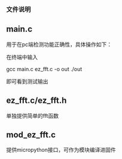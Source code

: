 ### 文件说明

## main.c

用于在pc端检测功能正确性，具体操作如下：

在终端中输入 

gcc main.c ez_fft.c -o out
./out

即可看到测试输出

## ez_fft.c/ez_fft.h

单独提供简单的fft函数

## mod_ez_fft.c

提供micropython接口，可作为模块编译进固件